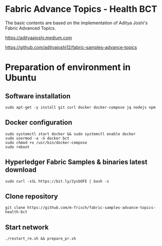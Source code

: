 # Fabric Advance Topics - Health BCT

The basic contents are based on the implementation of Aditya Joshi's Fabric Advanced Topics.

https://adityaajoshi.medium.com

https://github.com/adityajoshi12/fabric-samples-advance-topics

# Preparation of environment in Ubuntu

## Software installation
```
sudo apt-get -y install git curl docker docker-compose jq nodejs npm
```

## Docker configuration
```
sudo systemctl start docker && sudo systemctl enable docker
sudo usermod -a -G docker bct
sudo chmod +x /usr/bin/docker-compose
sudo reboot
```

## Hyperledger Fabric Samples & binaries latest download
```
sudo curl -sSL https://bit.ly/2ysbOFE | bash -s
```

## Clone repository
```
git clone https://github.com/m-frisch/fabric-samples-advance-topics-health-bct
```

## Start network
```
./restart_re.sh && prepare_pr.sh
```
